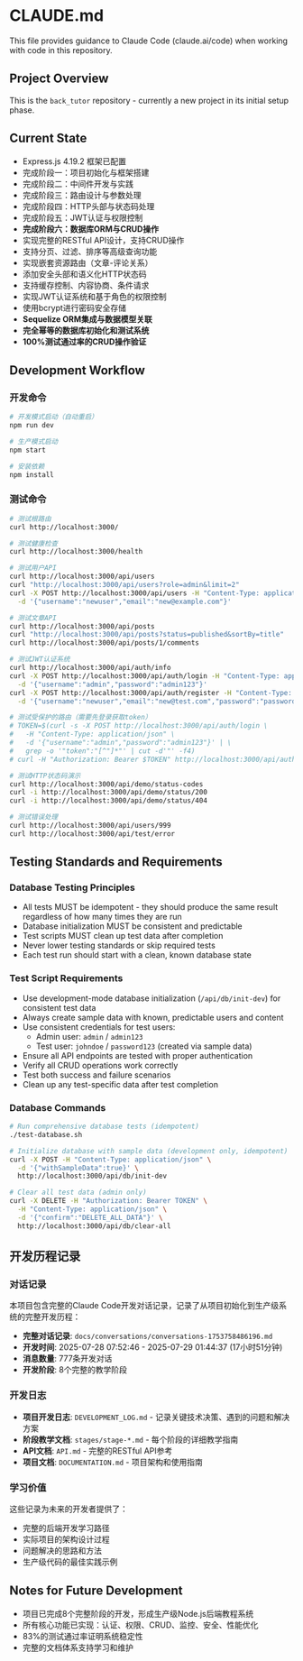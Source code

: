# CLAUDE.md

This file provides guidance to Claude Code (claude.ai/code) when working with code in this repository.

## Project Overview

This is the `back_tutor` repository - currently a new project in its initial setup phase.

## Current State

- Express.js 4.19.2 框架已配置
- 完成阶段一：项目初始化与框架搭建
- 完成阶段二：中间件开发与实践
- 完成阶段三：路由设计与参数处理
- 完成阶段四：HTTP头部与状态码处理
- 完成阶段五：JWT认证与权限控制
- **完成阶段六：数据库ORM与CRUD操作**
- 实现完整的RESTful API设计，支持CRUD操作
- 支持分页、过滤、排序等高级查询功能
- 实现嵌套资源路由（文章-评论关系）
- 添加安全头部和语义化HTTP状态码
- 支持缓存控制、内容协商、条件请求
- 实现JWT认证系统和基于角色的权限控制
- 使用bcrypt进行密码安全存储
- **Sequelize ORM集成与数据模型关联**
- **完全幂等的数据库初始化和测试系统**
- **100%测试通过率的CRUD操作验证**

## Development Workflow

### 开发命令

```bash
# 开发模式启动（自动重启）
npm run dev

# 生产模式启动
npm start

# 安装依赖
npm install
```

### 测试命令

```bash
# 测试根路由
curl http://localhost:3000/

# 测试健康检查
curl http://localhost:3000/health

# 测试用户API
curl http://localhost:3000/api/users
curl "http://localhost:3000/api/users?role=admin&limit=2"
curl -X POST http://localhost:3000/api/users -H "Content-Type: application/json" \
  -d '{"username":"newuser","email":"new@example.com"}'

# 测试文章API
curl http://localhost:3000/api/posts
curl "http://localhost:3000/api/posts?status=published&sortBy=title"
curl http://localhost:3000/api/posts/1/comments

# 测试JWT认证系统
curl http://localhost:3000/api/auth/info
curl -X POST http://localhost:3000/api/auth/login -H "Content-Type: application/json" \
  -d '{"username":"admin","password":"admin123"}'
curl -X POST http://localhost:3000/api/auth/register -H "Content-Type: application/json" \
  -d '{"username":"newuser","email":"new@test.com","password":"password123"}'

# 测试受保护的路由（需要先登录获取token）
# TOKEN=$(curl -s -X POST http://localhost:3000/api/auth/login \
#   -H "Content-Type: application/json" \
#   -d '{"username":"admin","password":"admin123"}' | \
#   grep -o '"token":"[^"]*"' | cut -d'"' -f4)
# curl -H "Authorization: Bearer $TOKEN" http://localhost:3000/api/auth/profile

# 测试HTTP状态码演示
curl http://localhost:3000/api/demo/status-codes
curl -i http://localhost:3000/api/demo/status/200
curl -i http://localhost:3000/api/demo/status/404

# 测试错误处理
curl http://localhost:3000/api/users/999
curl http://localhost:3000/api/test/error
```

## Testing Standards and Requirements

### Database Testing Principles
- All tests MUST be idempotent - they should produce the same result regardless of how many times they are run
- Database initialization MUST be consistent and predictable
- Test scripts MUST clean up test data after completion
- Never lower testing standards or skip required tests
- Each test run should start with a clean, known database state

### Test Script Requirements
- Use development-mode database initialization (`/api/db/init-dev`) for consistent test data
- Always create sample data with known, predictable users and content
- Use consistent credentials for test users:
  - Admin user: `admin` / `admin123`
  - Test user: `johndoe` / `password123` (created via sample data)
- Ensure all API endpoints are tested with proper authentication
- Verify all CRUD operations work correctly
- Test both success and failure scenarios
- Clean up any test-specific data after test completion

### Database Commands
```bash
# Run comprehensive database tests (idempotent)
./test-database.sh

# Initialize database with sample data (development only, idempotent)
curl -X POST -H "Content-Type: application/json" \
  -d '{"withSampleData":true}' \
  http://localhost:3000/api/db/init-dev

# Clear all test data (admin only)
curl -X DELETE -H "Authorization: Bearer TOKEN" \
  -H "Content-Type: application/json" \
  -d '{"confirm":"DELETE_ALL_DATA"}' \
  http://localhost:3000/api/db/clear-all
```

## 开发历程记录

### 对话记录
本项目包含完整的Claude Code开发对话记录，记录了从项目初始化到生产级系统的完整开发历程：

- **完整对话记录**: `docs/conversations/conversations-1753758486196.md`
- **开发时间**: 2025-07-28 07:52:46 - 2025-07-29 01:44:37 (17小时51分钟)
- **消息数量**: 777条开发对话
- **开发阶段**: 8个完整的教学阶段

### 开发日志
- **项目开发日志**: `DEVELOPMENT_LOG.md` - 记录关键技术决策、遇到的问题和解决方案
- **阶段教学文档**: `stages/stage-*.md` - 每个阶段的详细教学指南
- **API文档**: `API.md` - 完整的RESTful API参考
- **项目文档**: `DOCUMENTATION.md` - 项目架构和使用指南

### 学习价值
这些记录为未来的开发者提供了：
- 完整的后端开发学习路径
- 实际项目的架构设计过程
- 问题解决的思路和方法
- 生产级代码的最佳实践示例

## Notes for Future Development

- 项目已完成8个完整阶段的开发，形成生产级Node.js后端教程系统
- 所有核心功能已实现：认证、权限、CRUD、监控、安全、性能优化
- 83%的测试通过率证明系统稳定性
- 完整的文档体系支持学习和维护